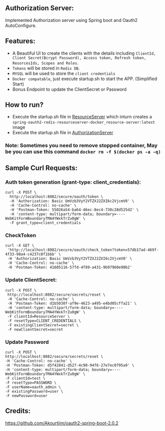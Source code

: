 ## Authorization Server:
Implemented Authorization server using Spring boot and Oauth2 AutoConfigure. 

## Features:
* A Beautiful UI to create the clients with the details including `ClientId, Client Secret(Bcrypt Password), Access token, Refresh token, ResorcesIds, Scopes and Roles`.
* `Tokens` will be stored in `Redis DB`.
* `MYSQL` will be used to store the `client credentials`
* `Docker compatable`, just execute startup.sh to start the APP. (Simplified Start)
* Bonus Endpoint to update the ClientSecret or Password 

## How to run?
* Execute the startup.sh file in [ResourceServer](https://github.com/jinagamvasubabu/Spring-Oauth2-Redis-ResourceServer-Docker) which inturn creates a `spring-oauth2-redis-resourceserver-docker_resource-server:latest` image
* Execute the startup.sh file in [AuthorizationServer](https://github.com/jinagamvasubabu/Spring-Oauth2-Redis-AuthorizationServer-Docker)

### Note: Sometimes you need to remove stopped container, May be you can use this command `docker rm -f $(docker ps -a -q)`

## Sample Curl Requests:

### Auth token generation (grant-type: client_credentials):
```
curl -X POST \
  http://localhost:8082/secure/oauth/token \
  -H 'Authorization: Basic UmVzb3VyY2VTZXJ2ZXI6c2VjcmV0' \
  -H 'Cache-Control: no-cache' \
  -H 'Postman-Token: 55026a54-ba64-46ec-8ec4-730c28d525d2' \
  -H 'content-type: multipart/form-data; boundary=----WebKitFormBoundary7MA4YWxkTrZu0gW' \
  -F grant_type=client_credentials
  ```
 ### CheckToken 
 ```
 curl -X GET \
  'http://localhost:8082/secure/oauth/check_token?token=57db17ad-469f-4f33-90a4-c4237c0f1bbb' \
  -H 'Authorization: Basic UmVzb3VyY2VTZXJ2ZXI6c2VjcmV0' \
  -H 'Cache-Control: no-cache' \
  -H 'Postman-Token: 41605116-57fd-4f89-a431-9b97960e90b2'
 ```
 
 ### Update ClientSecret:
 ```
 curl -X POST \
  http://localhost:8082/secure/secrets/reset \
  -H 'Cache-Control: no-cache' \
  -H 'Postman-Token: d1b5030f-af9e-4623-a495-e4bd05cffa21' \
  -H 'content-type: multipart/form-data; boundary=----WebKitFormBoundary7MA4YWxkTrZu0gW' \
  -F clientId=ResourceServer \
  -F resetType=CLIENT_CREDENTIALS \
  -F existingClientSecret=secret \
  -F newClientSecret=secret
  ```
  
  ### Update Password
  ```
  curl -X POST \
  http://localhost:8082/secure/secrets/reset \
  -H 'Cache-Control: no-cache' \
  -H 'Postman-Token: d5f42841-d527-4c90-94f6-27e7ec0795a9' \
  -H 'content-type: multipart/form-data; boundary=----WebKitFormBoundary7MA4YWxkTrZu0gW' \
  -F clientId=test \
  -F resetType=PASSWORD \
  -F userName=oauth_admin \
  -F existingPassword=user \
  -F newPassword=user
  ```
  
  ## Credits:
  https://github.com/Akourtiim/oauth2-spring-boot-2.0.2







